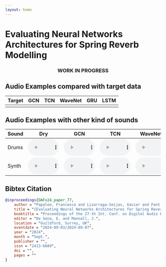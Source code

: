 ```yaml
---
layout: home
---
```


# Evaluating Neural Networks Architectures for Spring Reverb Modelling
<center> <h3>WORK IN PROGRESS</h3> </center>


## Audio Examples compared with target data

| Target | GCN | TCN | WaveNet | GRU | LSTM |
|--------|-----|-----|---------|-----|------|
|        |     |     |         |     |      |


## Audio Examples with other kind of sounds

| Sound | Dry | GCN | TCN | WaveNet | GRU | LSTM |
|-------|-----|-----|-----|---------|-----|------|
| Drums | <audio src="assets/audio/raw/drums-48k24b.wav" controls preload style="width: 100px;"></audio> | <audio src="assets/audio/processed/drums-48k24b*gcn-3250.wav" controls preload style="width: 100px;"></audio> | <audio src="assets/audio/processed/drums-48k24b*tcn-3900-updated.wav" controls preload style="width: 100px;"></audio> | <audio src="assets/audio/processed/drums-48k24b*wavenet-900.wav" controls preload style="width: 100px;"></audio> |  |  |
| Synth | <audio src="assets/audio/raw/pluck-48k24b.wav" controls preload style="width: 100px;"></audio> | <audio src="assets/audio/processed/pluck-48k24b*gcn-3250.wav" controls preload style="width: 100px;"></audio> | <audio src="assets/audio/processed/pluck-48k24b*tcn-3900-updated.wav" controls preload style="width: 100px;"></audio> | <audio src="assets/audio/processed/pluck-48k24b*wavenet-900.wav" controls preload style="width: 100px;"></audio> |  |  |


<h2>Bibtex Citation</h2>

```bibtex
@inproceedings{DAFx24_paper_77,
    author = "Papaleo, Francesco and Lizarraga-Seijas, Xavier and Font, Frederic",
    title = "{Evaluating Neural Networks Architectures for Spring Reverb Modelling}",
    booktitle = "Proceedings of the 27-th Int. Conf. on Digital Audio Effects (DAFx24)",
    editor = "De Sena, E. and Mannall, J.",
    location = "Guildford, Surrey, UK",
    eventdate = "2024-09-03/2024-09-07",
    year = "2024",
    month = "Sept.",
    publisher = "",
    issn = "2413-6689",
    doi = "",
    pages = ""
}
```